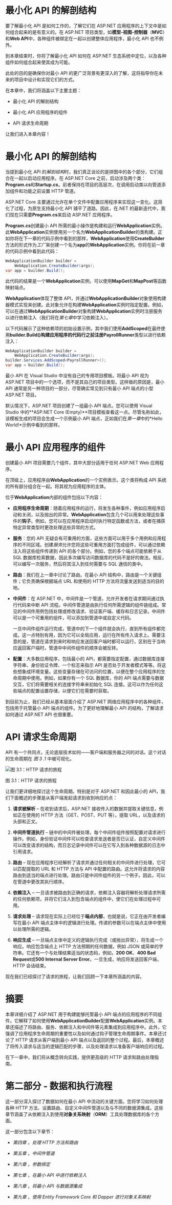 

# 最小化 API 的解剖结构

要了解最小化 API 是如何工作的，了解它们在 ASP.NET 应用程序的上下文中是如何组合起来的是有意义的。在 ASP.NET 项目类型，如**模型-视图-控制器**（**MVC**）和**Web API**中，各种组件被绑定在一起以创建整体应用程序，最小化 API 也不例外。

到本章结束时，你将了解最小化 API 如何在 ASP.NET 生态系统中定位，以及各种组件如何组合起来使其成为可能。

此处的目的是确保你对最小 API 的更广泛背景有更深入的了解，这将指导你在未来的项目中设计和实现它们的方式。

在本章中，我们将涵盖以下主要主题：

+   最小化 API 的解剖结构

+   最小化 API 应用程序的组件

+   API 请求生命周期

让我们进入本章内容！

# 最小化 API 的解剖结构

当提到最小化 API 的*解剖结构*时，我们真正谈论的是拼图中的各个部分，它们组合在一起以启动应用程序。在 ASP.NET Core 之前，启动涉及两个类：**Program.cs**和**Startup.cs**。前者保持在项目的高层次，在调用启动类以向管道添加组件和功能之前设置 HTTP 管道。

ASP.NET Core 主要通过允许在单个文件中配置应用程序来实现这一变化。这简化了过程，为原生支持最小化 API 铺平了道路。因此，在.NET 的最新迭代中，我们现在只需要**Program.cs**来启动 ASP.NET 应用程序。

**Program.cs**创建最小 API 所需的最小操作是构建和运行**WebApplication**实例。此**WebApplication**实例使用另一个名为**WebApplicationBuilder**的类构建。正如你将在下一章的代码示例中看到的那样，**WebApplication**使用**CreateBuilder**方法的形式作为*工厂*来创建一个名为**app**的**WebApplication**实例。你将在前一章的代码示例中看到此代码：

```cs
WebApplicationBuilder builder =
    WebApplication.CreateBuilder(args);
var app = builder.Build();
```

此代码的结果是一个**WebApplication**实例，可以使用**MapGet**和**MapPost**等函数映射端点。

**WebApplication**体现了整体 API，并通过**WebApplicationBuilder**对象使用构建器模式实现来创建。此对象允许在构建**WebApplication**实例时指定配置。例如，可以在通过**WebApplicationBuilder**对象构建**WebApplication**实例时注册服务以进行依赖注入（我们将在*第七章*中学习依赖注入）。 

以下代码展示了这种依赖项的初始设置示例，其中我们使用**AddScoped**在最终使用**builder.Build()**构建应用程序的代码行之前注册**PayrollRunner**类型以进行依赖注入：

```cs
WebApplicationBuilder builder =
    WebApplication.CreateBuilder(args);
builder.Services.AddScoped<PayrollRunner>();
var app = builder.Build();
```

最小 API 在 Visual Studio 中没有自己的专用项目模板。将最小 API 视为 ASP.NET 项目中的一个选项，而不是其自己的项目类型。这样做的原因是，最小 API 通常是另一种项目的一部分，尽管确实常见到只有最小 API 端点的小型 ASP.NET 项目。

默认情况下，ASP.NET 项目创建了一组最小 API 端点。您可以使用 Visual Studio 中的**ASP.NET Core (Empty)**项目模板查看这一点。尽管名称如此，该模板生成的项目会生成一个示例最小 API 端点，正如我们在*第一章*中的*Hello World!*示例中看到的那样。

# 最小 API 应用程序的组件

创建最小 API 项目需要几个组件，其中大部分适用于任何 ASP.NET Web 应用程序。

在顶级上，应用程序由**WebApplication**的一个实例表示。这个类将构成 API 系统的所有部分组合在一起。将其视为应用程序的主体。

位于**WebApplication**内部的组件包括以下内容：

+   **应用程序生命周期**：随着应用程序的运行，将发生各种事件，例如应用程序启动和关闭，以及抛出的异常。**WebApplication**包含几个可以用来处理这些事件的**钩子**。例如，您可以在应用程序启动时执行特定函数或方法，或者在捕获特定异常类型时更改处理这些异常的方式。

+   **服务**：您的 API 无疑会有可重用的方面，这些方面可以用于多个用例和应用程序的不同区域。创建*服务*允许您将这些可重用方面打包成组件，可以通过依赖注入将这些组件传递到 API 的各个部分。例如，您的多个端点可能依赖于从 SQL 数据库检索数据，因此多次编写访问数据库的代码不是好的做法。相反，可以编写一次服务，然后将其注入到任何需要与 SQL 通信的类中。

+   **路由**：我们在上一章中讨论了路由。在最小 API 结构中，路由是一个关键组件；它负责确保根据端点 URL 和使用的 HTTP 方法将流量发送到适当的目的地。

+   **中间件**：在 ASP.NET 中，中间件是一个管道，允许开发者在请求期间通过执行代码来中断 API 流程。中间件管道是由执行任何所需逻辑的组件链组成。常见的中间件用例包括处理或修改请求、验证客户端、缓存和日志记录。中间件可以是一个可重用的组件，可以添加到管道中或自定义代码。

    一旦中间件组件运行完成，管道中的下一个组件就会执行，直到所有组件都完成。这一点特别有用，因为它可以全局应用，运行在所有传入请求上。需要注意的是，管道在请求到来时和响应发送回客户端时都可以运行，区别在于当响应返回客户端时，管道中中间件组件的顺序会被反转。

+   **配置**：大多数应用程序，包括最小的 API，都需要指定配置，通过数据库连接字符串、身份验证令牌、一个标志来指示 API 是否处于开发者模式等等。将这些想象成环境变量。这些变量存储在可访问的位置，以便在整个应用程序的生命周期中使用。例如，如果你有一个 SQL 数据库，你的 API 端点需要与数据交互，它们将需要相关的连接字符串来初始化 SQL 连接。这可以作为任何这些端点的配置设置存储，以便它们在需要时获取。

到目前为止，我们已经从基本层面介绍了 ASP.NET 网络应用程序中的各种组件，包括用于托管最小 API 端点的组件。为了更好地理解最小 API 的结构，了解请求如何通过 ASP.NET API 也很重要。

# API 请求生命周期

API 有一个共同点，无论底层技术如何——客户端和服务器之间的对话。这个对话的生命周期在 *图 3* *.1* 中被可视化。

![图 3.1：HTTP 请求的旅程](img/B20968_03_01.jpg)

图 3.1：HTTP 请求的旅程

让我们更详细地探讨这个生命周期。特别是对于 ASP.NET 和因此最小的 API，我们下面概述的步骤是从客户端发起请求到收到响应的点：

1.  **请求被解析** – 在收到请求后，ASP.NET 接收传入的数据并提取关键信息，例如正在使用的 HTTP 方法（GET、POST、PUT 等）。提取 URL，以及请求的头部和正文。

1.  **中间件管道执行** – 链中的中间件被处理，每个中间件组件按照配置对请求进行操作。例如，身份验证中间件可以检查请求发送者是否已认证，自定义中间件可以改变请求的结构，而日志记录中间件可以在它写入到各种数据源的日志中引用请求。

1.  **路由** – 现在应用程序已经解析了请求并通过任何相关的中间件进行处理，它可以匹配提取的 URL 和 HTTP 方法与 API 中配置的路由。这允许将请求的内容路由到适当的端点进行处理。路由只是中间件组件的另一个例子。因此，可以在管道中更改其执行顺序。

1.  **依赖注入** – 一旦请求被路由到正确的请求，依赖注入容器将解析处理请求所需的任何依赖项，并将它们注入到包含端点的组件中，使它们在处理过程中可用。

1.  **请求处理** – 请求现在实际上已经位于**端点内部**，也就是说，它正在由开发者编写在最小 API 端点主体中的逻辑进行处理。传递的参数可以在端点主体中使用以处理所需的逻辑。

1.  **响应生成** – 一旦端点主体中定义的逻辑执行完成（或抛出异常），将生成一个响应。响应包含端点上 HTTP 方法预期的任何数据，例如 JSON 或简单的字符串。它还有一个与处理结果适当的状态码，例如，**200 OK**、**400 Bad Request**或**500 Internal Server Error**。一旦生成，响应将发送回客户端，HTTP 会话结束。

现在我们已经探讨了请求的旅程，让我们回顾一下本章所涵盖的内容。

# 摘要

本章详细介绍了 ASP.NET 用于构建能够托管最小 API 端点的应用程序的不同组件。它解释了如何使用**WebApplicationBuilder**配置**WebApplication**实例。本章还描述了将路由、服务、依赖注入和中间件等元素集成到应用程序中。此外，它强调了应用程序生命周期的重要性以及如何通过钩子管理生命周期事件。本章还讨论了 HTTP 请求从客户端到最小 API 端点以及返回的整个过程。最后，本章概述了将传入请求与适当的逻辑匹配的步骤，以及处理请求以准备客户端响应的过程。

在下一章中，我们将从概念转向实践，提供更高级的 HTTP 请求和路由处理指南。

# 第二部分 - 数据和执行流程

这一部分深入探讨了数据如何在最小 API 中流动的关键方面。您将学习如何处理各种 HTTP 方法、设置路由、自定义中间件管道以及与不同的数据源集成。这些章节涵盖了从依赖注入到使用**对象关系映射**（**ORM**）工具处理数据库的各个方面。

这一部分包含以下章节：

+   *第四章* ，*处理 HTTP 方法和路由*

+   *第五章* ，*中间件管道*

+   *第六章* ，*参数绑定*

+   *第七章* ，*在最小 API 中进行依赖注入*

+   *第八章* ，*将最小 API 与数据源集成*

+   *第九章* ，*使用 Entity Framework Core 和 Dapper 进行对象关系映射*
